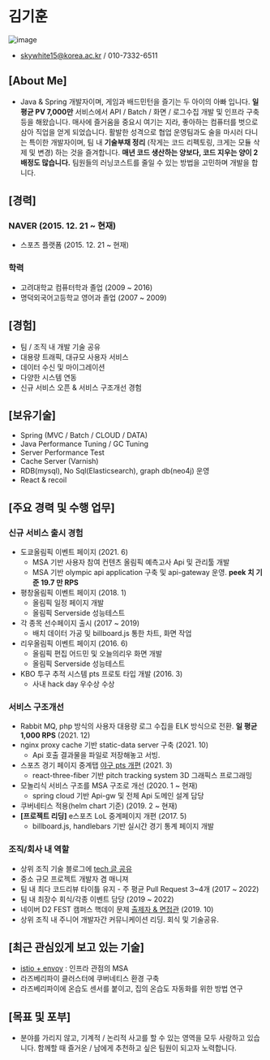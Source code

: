 # 김기훈
![image](https://user-images.githubusercontent.com/22016317/150102108-90cda15b-6fb9-4c8b-860f-44eef05762d7.png)
- skywhite15@korea.ac.kr / 010-7332-6511

## [About Me]
- Java & Spring 개발자이며, 게임과 배드민턴을 즐기는 두 아이의 아빠 입니다. **일 평균 PV 7,000만** 서비스에서 API / Batch / 화면 / 로그수집 개발 및 인프라 구축 등을 해왔습니다. 매사에 즐거움을 중요시 여기는 지라, 좋아하는 컴퓨터를 벗으로 삼아 직업을 얻게 되었습니다. 활발한 성격으로 협업 운영팀과도 술을 마시러 다니는 특이한 개발자이며, 팀 내 **기술부채 정리** (작게는 코드 리펙토링, 크게는 모듈 삭제 및 변경) 하는 것을 즐겨합니다. **매년 코드 생산하는 양보다, 코드 지우는 양이 2배정도 많습니다.** 팀원들의 러닝코스트를 줄일 수 있는 방법을 고민하며 개발을 합니다.

## [경력]
### NAVER (2015. 12. 21 ~ 현재)
- 스포츠 플랫폼 (2015. 12. 21 ~ 현재)

### 학력
- 고려대학교 컴퓨터학과 졸업 (2009 ~ 2016)
- 명덕외국어고등학교 영어과 졸업 (2007 ~ 2009)

## [경험]
- 팀 / 조직 내 개발 기술 공유
- 대용량 트래픽, 대규모 사용자 서비스
- 데이터 수신 및 마이그레이션
- 다양한 시스템 연동
- 신규 서비스 오픈 & 서비스 구조개선 경험

## [보유기술]
- Spring (MVC / Batch / CLOUD / DATA)
- Java Performance Tuning / GC Tuning
- Server Performance Test
- Cache Server (Varnish)
- RDB(mysql), No Sql(Elasticsearch), graph db(neo4j) 운영
- React & recoil

## [주요 경력 및 수행 업무]
### 신규 서비스 출시 경험
  - 도쿄올림픽 이벤트 페이지 (2021. 6)
    - MSA 기반 사용자 참여 컨텐츠 올림픽 예측고사 Api 및 관리툴 개발
    - MSA 기반 olympic api application 구축 및 api-gateway 운영. **peek 치 기준 19.7 만 RPS**
  - 평창올림픽 이벤트 페이지 (2018. 1)
    - 올림픽 일정 페이지 개발
    - 올림픽 Serverside 성능테스트  
  - 각 종목 선수페이지 출시 (2017 ~ 2019)
    - 배치 데이터 가공 및 billboard.js 통한 차트, 화면 작업
  - 리우올림픽 이벤트 페이지 (2016. 6)
    - 올림픽 편집 어드민 및 오늘의리우 화면 개발
    - 올림픽 Serverside 성능테스트
  - KBO 투구 추적 시스템 pts 프로토 타입 개발 (2016. 3)
    - 사내 hack day 우수상 수상

### 서비스 구조개선
  - Rabbit MQ, php 방식의 사용자 대용량 로그 수집을 ELK 방식으로 전환. **일 평균 1,000 RPS** (2021. 12)
  - nginx proxy cache 기반 static-data server 구축 (2021. 10)
    - Api 호출 결과물을 파일로 저장해놓고 서빙.
  - 스포츠 경기 페이지 중계탭 [야구 pts 개편](https://github.com/OsoriAndOmori/book-shelf/blob/master/programming/react/react-three-fiber%20%EB%A1%9C%20pts%20%EB%A7%8C%EB%93%A4%EA%B8%B0.md) (2021. 3)
    - react-three-fiber 기반 pitch tracking system 3D 그래픽스 프로그래밍
  - 모놀리식 서비스 구조를 MSA 구조로 개선 (2020. 1 ~ 현재)
    - spring cloud 기반 Api-gw 및 전체 Api 도메인 설계 담당
  - 쿠버네티스 적용(helm chart 기준) (2019. 2 ~ 현재)
  - **[프로젝트 리딩]** e스포츠 LoL 중계페이지 개편 (2017. 5)
    - billboard.js, handlebars 기반 실시간 경기 통계 페이지 개발
 
### 조직/회사 내 역할
- 상위 조직 기술 블로그에 [tech 글 공유](https://github.com/OsoriAndOmori/book-shelf)
- 중소 규모 프로젝트 개발자 겸 매니져
- 팀 내 최다 코드리뷰 타이틀 유지 - 주 평균 Pull Request 3~4개 (2017 ~ 2022)
- 팀 내 최장수 회식/각종 이벤트 담당 (2019 ~ 2022)
- 네이버 D2 FEST 캠퍼스 핵데이 문제 [출제자 & 면접관](https://github.com/D2CampusFest/7th#5-%EA%B2%8C%EC%9E%84-%EB%AF%B8%EB%8B%88%EB%A7%B5-%EB%A6%AC%ED%94%8C%EB%A0%88%EC%9D%B4replay-%EB%AA%A8%EB%93%88) (2019. 10)
- 상위 조직 내 주니어 개발자간 커뮤니케이션 리딩. 회식 및 기술공유.

## [최근 관심있게 보고 있는 기술]
- [istio + envoy](https://istio.io/) : 인프라 관점의 MSA
- 라즈베리파이 클러스터에 쿠버네티스 환경 구축
- 라즈베리파이에 온습도 센서를 붙이고, 집의 온습도 자동화를 위한 방법 연구

## [목표 및 포부]
- 분야를 가리지 않고, 기계적 / 논리적 사고를 할 수 있는 영역을 모두 사랑하고 있습니다. 함께할 때 즐거운 / 남에게 추천하고 싶은 팀원이 되고자 노력합니다.

